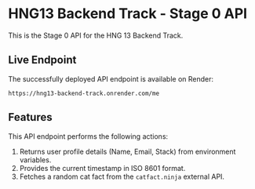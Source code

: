 # HNG13 Backend Track - Stage 0 API

This is the Stage 0 API for the HNG 13 Backend Track.
## Live Endpoint
The successfully deployed API endpoint is available on Render:

`https://hng13-backend-track.onrender.com/me`

## Features
This API endpoint performs the following actions:
1.  Returns user profile details (Name, Email, Stack) from environment variables.
2.  Provides the current timestamp in ISO 8601 format.
3.  Fetches a random cat fact from the `catfact.ninja` external API.